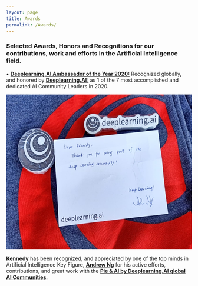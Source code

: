 ```yaml
---
layout: page
title: Awards
permalink: /Awards/
---
```


### Selected Awards, Honors and Recognitions for our contributions, work and efforts in the Artificial Intelligence field.

•	[**Deeplearning.AI Ambassador of the Year 2020:**](https://www.deeplearning.ai/breaking-into-ai-juggling-work-projects-and-personal-life-with-kennedy-wangari/)  Recognized globally, and honored by 	[**Deeplearning.AI:**](https://www.deeplearning.ai/breaking-into-ai-juggling-work-projects-and-personal-life-with-kennedy-wangari/) as 1 of the 7 most accomplished and dedicated AI Community Leaders in 2020.

<p align="center">
  <img width="540" height="420" src="https://raw.githubusercontent.com/kennedykwangari/kennedykwangari.github.io/master/images/postcard.jpg">
</p>

[**Kennedy**](https://www.deeplearning.ai/breaking-into-ai-juggling-work-projects-and-personal-life-with-kennedy-wangari/) has been recognized, and appreciated by one of the top minds in Artificial Intelligence Key Figure, [**Andrew Ng**](https://twitter.com/AndrewYNg) for his active efforts, contributions, and great work with the [**Pie & AI by Deeplearning.AI global AI Communities**](https://www.deeplearning.ai/events/).


